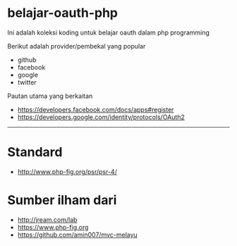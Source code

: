 # belajar-oauth-php
Ini adalah koleksi koding untuk belajar oauth dalam php programming

Berikut adalah provider/pembekal yang popular
* github
* facebook
* google
* twitter

Pautan utama yang berkaitan
* https://developers.facebook.com/docs/apps#register
* https://developers.google.com/identity/protocols/OAuth2


___
# Standard
* http://www.php-fig.org/psr/psr-4/

# Sumber ilham dari
* http://jream.com/lab
* https://www.php-fig.org
* https://github.com/amin007/mvc-melayu
